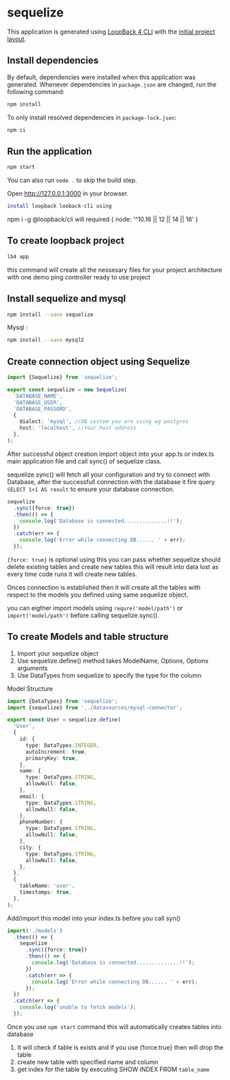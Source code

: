 # sequelize

This application is generated using [LoopBack 4 CLI](https://loopback.io/doc/en/lb4/Command-line-interface.html) with the
[initial project layout](https://loopback.io/doc/en/lb4/Loopback-application-layout.html).

## Install dependencies

By default, dependencies were installed when this application was generated.
Whenever dependencies in `package.json` are changed, run the following command:

```sh
npm install
```

To only install resolved dependencies in `package-lock.json`:

```sh
npm ci
```

## Run the application

```sh
npm start
```

You can also run `node .` to skip the build step.

Open http://127.0.0.1:3000 in your browser.

```sh
install loopback looback-cli using
```

npm i -g @loopback/cli will required { node: '^10.16 || 12 || 14 || 16' }

## To create loopback project

```sh
lb4 app
```

this command will create all the nessesary files for your project architecture with one demo ping controller ready to use project

## Install sequelize and mysql

```sh
npm install --save sequelize
```

Mysql :

```sh
npm install --save mysql2
```

## Create connection object using Sequelize

```typescript
import {Sequelize} from 'sequelize';

export const sequelize = new Sequelize(
  'DATABASE_NAME',
  'DATABASE_USER',
  'DATABASE_PASSORD',
  {
    dialect: 'mysql', //DB system you are using eg postgres
    host: 'localhost', //Your host address
  },
);
```

After successful object creation import object into your app.ts or index.ts main application file and call sync() of sequelize class.

sequelize.sync() will fetch all your configuration and try to connect with Database, after the successfull connection with the database it fire query `SELECT 1+1 AS result` to ensure your database connection.

```typescript
sequelize
  .sync({force: true})
  .then(() => {
    console.log('Database is connected..............!!');
  })
  .catch(err => {
    console.log('Error while connecting DB...... ' + err);
  });
```

`{force: true}` is optional using this you can pass whether sequelize should delete existing tables and create new tables this will result into data lost as every time code runs it will create new tables.

Onces connection is established then it will create all the tables with respect to the models you defined using same sequelize object.

you can eigther import models usiing `requre('model/path')` or `import('model/path')` before calling sequelize.sync().

## To create Models and table structure

1. Import your sequelize object
2. Use sequelize.define()
   method takes ModelName, Options<ModelAttributes>, Options<TablesAttributes> arguments
3. Use DataTypes from sequelize to specify the type for the column

Model Structure

```typescript
import {DataTypes} from 'sequelize';
import {sequelize} from '../datasources/mysql-connector';

export const User = sequelize.define(
  'User',
  {
    id: {
      type: DataTypes.INTEGER,
      autoIncrement: true,
      primaryKey: true,
    },
    name: {
      type: DataTypes.STRING,
      allowNull: false,
    },
    email: {
      type: DataTypes.STRING,
      allowNull: false,
    },
    phoneNumber: {
      type: DataTypes.STRING,
      allowNull: false,
    },
    city: {
      type: DataTypes.STRING,
      allowNull: false,
    },
  },
  {
    tableName: 'user',
    timestamps: true,
  },
);
```

Add/import this model into your index.ts before you call syn()

```typescript
import('./models')
  .then(() => {
    sequelize
      .sync({force: true})
      .then(() => {
        console.log('Database is connected..............!!');
      })
      .catch(err => {
        console.log('Error while connecting DB...... ' + err);
      });
  })
  .catch(err => {
    console.log('unable to fetch models');
  });
```

Once you use `npm start` command this will automatically creates tables into database

1. It will check if table is exists and if you use {force:true} then will drop the table
2. create new table with specified name and column
3. get index for the table by executing SHOW INDEX FROM `table_name`
